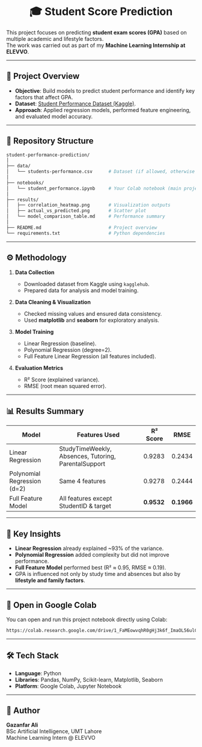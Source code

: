 <div align="center">
  
# 🎓 Student Score Prediction

</div>


This project focuses on predicting **student exam scores (GPA)** based on multiple academic and lifestyle factors.  
The work was carried out as part of my **Machine Learning Internship at ELEVVO**.  

---

## 📌 Project Overview
- **Objective**: Build models to predict student performance and identify key factors that affect GPA.  
- **Dataset**: [Student Performance Dataset (Kaggle)](https://www.kaggle.com/datasets/rabieelkharoua/students-performance-dataset).  
- **Approach**: Applied regression models, performed feature engineering, and evaluated model accuracy.  

---

## 📂 Repository Structure
```bash
student-performance-prediction/
│
├── data/
│   └── students-performance.csv      # Dataset (if allowed, otherwise add Kaggle link in README)
│
├── notebooks/
│   └── student_performance.ipynb     # Your Colab notebook (main project)
│
├── results/
│   ├── correlation_heatmap.png       # Visualization outputs
│   ├── actual_vs_predicted.png       # Scatter plot
│   └── model_comparison_table.md     # Performance summary
│
├── README.md                         # Project overview
└── requirements.txt                  # Python dependencies
```
---

## ⚙️ Methodology
1. **Data Collection**  
   - Downloaded dataset from Kaggle using `kagglehub`.
   - Prepared data for analysis and model training.  

2. **Data Cleaning & Visualization**  
   - Checked missing values and ensured data consistency.  
   - Used **matplotlib** and **seaborn** for exploratory analysis.  

3. **Model Training**  
   - Linear Regression (baseline).  
   - Polynomial Regression (degree=2).  
   - Full Feature Linear Regression (all features included).  

4. **Evaluation Metrics**  
   - R² Score (explained variance).  
   - RMSE (root mean squared error).  

---

## 📊 Results Summary
| Model                      | Features Used                          | R² Score | RMSE   |
|-----------------------------|----------------------------------------|----------|--------|
| Linear Regression           | StudyTimeWeekly, Absences, Tutoring, ParentalSupport | 0.9283 | 0.2434 |
| Polynomial Regression (d=2) | Same 4 features                        | 0.9278   | 0.2444 |
| Full Feature Model          | All features except StudentID & target | **0.9532** | **0.1966** |

---

## 🔑 Key Insights
- **Linear Regression** already explained ~93% of the variance.  
- **Polynomial Regression** added complexity but did not improve performance.  
- **Full Feature Model** performed best (R² ≈ 0.95, RMSE ≈ 0.19).  
- GPA is influenced not only by study time and absences but also by **lifestyle and family factors**.  

---

## 🔗 Open in Google Colab

You can open and run this project notebook directly using Colab:
```bash
https://colab.research.google.com/drive/1_FaMEowvqhR0gHj3k6f_ImaOL56ulC6l?usp=sharing
```

---

## 🛠️ Tech Stack
- **Language**: Python  
- **Libraries**: Pandas, NumPy, Scikit-learn, Matplotlib, Seaborn  
- **Platform**: Google Colab, Jupyter Notebook  

---

## 📌 Author
**Gazanfar Ali**  
BSc Artificial Intelligence, UMT Lahore  
Machine Learning Intern @ ELEVVO  
